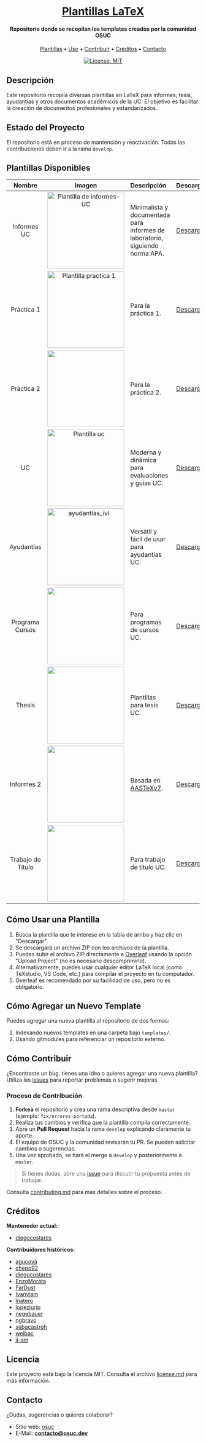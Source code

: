 
<h1 align="center">
  <br>
  <a href="#">Plantillas LaTeX</a>
</h1>

<h4 align="center">Repositorio donde se recopilan los templates creados por la comunidad OSUC</h4>

<p align="center">
  <a href="#plantillas-disponibles">Plantillas</a> •
  <a href="#cómo-usar">Uso</a> •
  <a href="#cómo-contribuir">Contribuir</a> •
  <a href="#créditos">Créditos</a> •
  <a href="#contacto">Contacto</a>
</p>

<div align="center">
  <a href="./license.md">
    <img src="https://img.shields.io/badge/License-MIT-yellow.svg" alt="License: MIT">
  </a>
</div>

## Descripción

Este repositorio recopila diversas plantillas en LaTeX para informes, tesis, ayudantías y otros documentos académicos de la UC. El objetivo es facilitar la creación de documentos profesionales y estandarizados.

## Estado del Proyecto

El repositorio está en proceso de mantención y reactivación. Todas las contribuciones deben ir a la rama `develop`.

## Plantillas Disponibles

| Nombre | Imagen | Descripción | Descargar |
| :-----: | :----: | :---------- | :-------- |
| Informes UC | <img src="https://user-images.githubusercontent.com/62116423/188288409-3e889871-2c12-489a-8be7-f2910122ae50.png" alt="Plantilla de informes-UC" width="200"> | Minimalista y documentada para informes de laboratorio, siguiendo norma APA. | [Descargar](https://download-directory.github.io/?url=https%3A%2F%2Fgithub.com%2Fopen-source-uc%2Flatex-templates%2Ftree%2Fmaster%2Ftemplates%2Finformes-uc) |
| Práctica 1 | <img src="https://user-images.githubusercontent.com/62116423/188323505-b0a697e9-01f9-4197-8952-d1c54f011a65.png" alt="Plantilla practica 1" width="200"> | Para la práctica 1. | [Descargar](https://download-directory.github.io/?url=https%3A%2F%2Fgithub.com%2Fopen-source-uc%2Flatex-templates%2Ftree%2Fmaster%2Ftemplates%2Fplantilla-practica-1) |
| Práctica 2 | <img src="https://github.com/open-source-uc/ing2001/assets/62116423/57fae933-c649-4866-8ac1-65ace8cfee2e" width="200"/> | Para la práctica 2. | [Descargar](https://download-directory.github.io/?url=https%3A%2F%2Fgithub.com%2Fopen-source-uc%2Flatex-templates%2Ftree%2Fmaster%2Ftemplates%2Fplantilla-practica-2) |
| UC | <img src="https://github.com/open-source-uc/latex-templates/raw/master/templates/plantilla-uc/ejemplos/portada.png#" alt="Plantilla uc" width="200"/> | Moderna y dinámica para evaluaciones y guías UC. | [Descargar](https://download-directory.github.io/?url=https%3A%2F%2Fgithub.com%2Fopen-source-uc%2Flatex-templates%2Ftree%2Fmaster%2Ftemplates%2Fplantilla-uc) |
| Ayudantías | <img src="templates/ayudantias_ivl/ayudantias_ivl.jpg" alt="ayudantias_ivl" width="200"/> | Versátil y fácil de usar para ayudantías UC. | [Descargar](https://download-directory.github.io/?url=https%3A%2F%2Fgithub.com%2Fopen-source-uc%2Flatex-templates%2Ftree%2Fmaster%2Ftemplates%2Fayudantias_ivl) |
| Programa Cursos | <img src="https://github-production-user-asset-6210df.s3.amazonaws.com/62116423/248517864-39d5eb90-e5af-4fe6-bb14-6e6269d5d4ed.png" width="200"/> | Para programas de cursos UC. | [Descargar](https://download-directory.github.io/?url=https%3A%2F%2Fgithub.com%2Fopen-source-uc%2Flatex-templates%2Ftree%2Fmaster%2Ftemplates%2Fplantillas-programas-cursos) |
| Thesis | <img src="https://github-production-user-asset-6210df.s3.amazonaws.com/62116423/248517992-fc4386d7-30e3-46b9-9a47-ea122496e472.png" width="200"/> | Plantillas para tesis UC. | [Descargar](https://download-directory.github.io/?url=https%3A%2F%2Fgithub.com%2Fopen-source-uc%2Flatex-template-msc%2Ftree%2Fa492fe1f74109aa3b67e3195988da15eaf3445e5) |
| Informes 2 | <img src="https://github.com/user-attachments/assets/82174953-86af-4bd3-8e68-2defa4f6d134" width="200"/> | Basada en [AASTeXv7](https://github.com/AASJournals/AASTeX7$0). | [Descargar](https://download-directory.github.io/?url=https%3A%2F%2Fgithub.com%2Fjj-sm%2FTeX-AST%2Ftree%2F90adf57f3b2bb9463daed60341077b8199a4b00c) |
| Trabajo de Título | <img src="https://github.com/user-attachments/assets/e86ca59e-572f-4877-8aaa-b32858ec8eaf" width="200"/> | Para trabajo de título UC. | [Descargar](https://download-directory.github.io/?url=https%3A%2F%2Fgithub.com%2Fopen-source-uc%2Flatex-templates%2Ftree%2Fmaster%2Ftemplates%2Fplantilla-trabajo-de-titulo) |




## Cómo Usar una Plantilla

1. Busca la plantilla que te interese en la tabla de arriba y haz clic en "Descargar".
2. Se descargará un archivo ZIP con los archivos de la plantilla.
3. Puedes subir el archivo ZIP directamente a [Overleaf](https://www.overleaf.com/) usando la opción "Upload Project" (no es necesario descomprimirlo).
4. Alternativamente, puedes usar cualquier editor LaTeX local (como TeXstudio, VS Code, etc.) para compilar el proyecto en tu computador.
5. Overleaf es recomendado por su facilidad de uso, pero no es obligatorio.


## Cómo Agregar un Nuevo Template

Puedes agregar una nueva plantilla al repositorio de dos formas:

1. Indexando nuevos templates en una carpeta bajo `templates/`.
2. Usando gitmodules para referenciar un repositorio externo.

## Cómo Contribuir

¿Encontraste un bug, tienes una idea o quieres agregar una nueva plantilla? Utiliza las [issues](https://github.com/open-source-uc/latex-templates/issues) para reportar problemas o sugerir mejoras.

### Proceso de Contribución

1. **Forkea** el repositorio y crea una rama descriptiva desde `master` (ejemplo: `fix/errores-portada`).
2. Realiza tus cambios y verifica que la plantilla compila correctamente.
3. Abre un **Pull Request** hacia la rama `develop` explicando claramente tu aporte.
4. El equipo de OSUC y la comunidad revisarán tu PR. Se pueden solicitar cambios o sugerencias.
5. Una vez aprobado, se hará el merge a `develop` y posteriormente a `master`.

> Si tienes dudas, abre una [issue](https://github.com/open-source-uc/latex-templates/issues) para discutir tu propuesta antes de trabajar.

Consulta [contributing.md](contributing.md) para más detalles sobre el proceso.

## Créditos

**Mantenedor actual:**

- [diegocostares](https://www.github.com/diegocostares)

**Contribuidores históricos:**

- [agucova](https://github.com/agucova)
- [chepo92](https://github.com/chepo92)
- [diegocostares](https://github.com/diegocostares)
- [EnzoMorata](https://github.com/EnzoMorata)
- [FarDust](https://github.com/FarDust)
- [Ivanvlam](https://github.com/Ivanvlam)
- [lnatero](https://github.com/lnatero)
- [lopezjurip](https://github.com/lopezjurip)
- [negebauer](https://github.com/negebauer)
- [ngbravo](https://github.com/ngbravo)
- [sebacastroh](https://github.com/sebacastroh)
- [weibac](https://github.com/weibac)
- [jj-sm](https://github.com/jj-sm)

## Licencia

Este proyecto está bajo la licencia MIT. Consulta el archivo [license.md](./license.md) para más información.

## Contacto

¿Dudas, sugerencias o quieres colaborar?

- Sitio web: [osuc](https://osuc.dev)
- E-Mail: **contacto@osuc.dev**